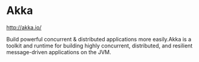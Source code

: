 # Akka

http://akka.io/

Build powerful concurrent & distributed applications
more easily.Akka is a toolkit and runtime
for building highly concurrent,
distributed, and resilient
message-driven applications
on the JVM.


